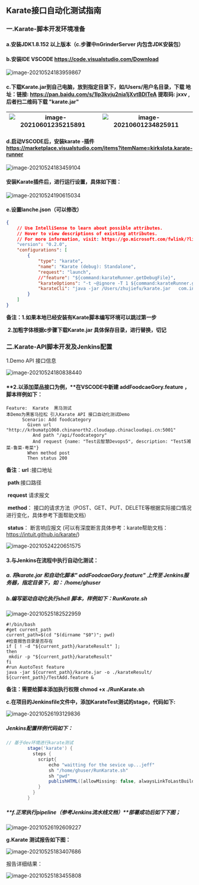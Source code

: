 ## **Karate接口自动化测试指南**

### **一.Karate-脚本开发环境准备**

####   **a.安装JDK1.8.152 以上版本（c.步骤中nGrinderServer 内包含JDK安装包）**

####   **b.安装IDE**   VSCODE https://code.visualstudio.com/Download

![image-20210524183959867](../images/VScode-Download.png)

#### **c.下载Karate.jar**到自己电脑，放到指定目录下，如/Users/用户名目录，下载 地址：链接: https://pan.baidu.com/s/1Ip3kvju2nia1jXvtBDlTeA 提取码: jxxv ,后者扫二维码下载 "karate.jar"

| ![image-20210601235215891](../images/image-baidukarate.png) | ![image-20210601234825911](../images/image-2weima.png) |
| ----------------------------------------------------------- | ------------------------------------------------------ |

#### d.启动VSCODE后，安装karate -插件 https://marketplace.visualstudio.com/items?itemName=kirkslota.karate-runner

![image-20210524183459104](../images/vscode-karate-plug.png)



#### 安装Karate插件后，进行运行设置，具体如下图：

![image-20210524190615034](../images/karate-plug-setup1.png)

#### e.设置lanche.json（可以修改）

```json
{
    // Use IntelliSense to learn about possible attributes.
    // Hover to view descriptions of existing attributes.
    // For more information, visit: https://go.microsoft.com/fwlink/?linkid=830387
    "version": "0.2.0",
    "configurations": [
        {
            "type": "karate",
            "name": "Karate (debug): Standalone",
            "request": "launch",
            //"feature": "${command:karateRunner.getDebugFile}",
            "karateOptions": "-t ~@ignore -T 1 ${command:karateRunner.getDebugFile}",
            "karateCli": "java -jar /Users/zhujiefu/karate.jar   com.intuit.karate.Main -d"
        }
    ]
}
```



**备注：1.如果本地已经安装有Karate脚本编写环境可以跳过第一步**

​          **2.加粗字体根据c步骤下载Karate.jar 具体保存目录，进行替换，切记**



### **二.Karate-API脚本开发及Jenkins配置**

1.Demo API 接口信息

![image-20210524180838440](../images/demo-restapi.png)

#### **2.以添加菜品接口为例，**在VSCODE中新建 addFoodcaeGory.feature ，脚本样例如下：

```gherkin
Feature:  Karate  黑马测试
本Demo为黑客马拉松 引入Karate API 接口自动化测试Demo
      Scenario: Add foodcategory
        Given url "http://krbumatp1060.chinanorth2.cloudapp.chinacloudapi.cn:5001"
          And path "/api/foodcategory"
          And request {name: "Test云智慧Devops5", description: "Test5湘菜-鲁菜-粤菜"}
        When method post
        Then status 200

```

**备注**：**url** :接口地址

​           **path**:接口路径

​          **request**  请求报文

​          **method**： 接口的请求方法（POST、GET、PUT、DELETE等根据实际接口情况进行变化，具体参考下面帮助文档）

​         **status**： 断言响应报文 (可以有深度断言具体参考：karate帮助文档：https://intuit.github.io/karate/)

![image-20210524220651575](../images/karate-script.png)

#### **3.与Jenkins在流程中执行自动化测试：**

#####   **a. 将karate.jar 和自动化脚本" addFoodcaeGory.feature" 上传至  Jenkins服务器**，指定目录下，如： /home/ghuser 

##### **b.编写驱动自动化执行shell 脚本**，样例如下：RunKarate.sh

![image-20210525182522959](../images/run-karate-sh.png)

```shell
#!/bin/bash
#get current_path
current_path=$(cd "$(dirname "$0")"; pwd)
#检查报告目录是否存在
if [ ! -d "${current_path}/karateResult" ];
then
 mkdir -p "${current_path}/karateResult"
fi
#run AuotoTest feature
java -jar ${current_path}/karate.jar -o ./karateResult/  ${current_path}/TestAdd.feature & 
```

**备注：需要给脚本添加执行权限 chmod +x ./RunKarate.sh**

**c.在项目的Jenkinsfile文件中，添加KarateTest测试的stage，代码如下:**

![image-20210526193129836](../images/pipline-karate.png)



##### **Jenkins配置样例代码如下：**

```groovy
// 基于dev环境进行karate测试
        stage('karate') {
          steps {
            script{
                echo "waitting for the sevice up...jeff"
                sh "/home/ghuser/RunKarate.sh"
                sh "pwd"
                publishHTML([allowMissing: false, alwaysLinkToLastBuild: false, keepAll: true, reportDir: '/home/ghuser/karateResult/surefire-reports', reportFiles: 'karate-summary.html', reportName: 'karate Report', reportTitles: ''])
            }
          }
        }
```



##### **f.正常执行pipeline（参考Jenkins流水线文档）**部署成功后如下下图；

![image-20210526192609227](../images/pipline-result.png)



**g.Karate 测试报告如下图：**

![image-20210525183407686](../images/karate-report1.png)

报告详细结果：

![image-20210525183455808](../images/karate-report2.png)

